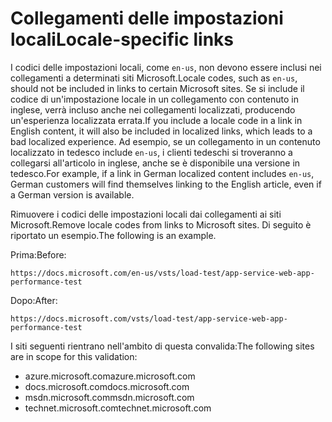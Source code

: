 # <a name="locale-specific-links"></a><span data-ttu-id="0001a-101">Collegamenti delle impostazioni locali</span><span class="sxs-lookup"><span data-stu-id="0001a-101">Locale-specific links</span></span>

<span data-ttu-id="0001a-102">I codici delle impostazioni locali, come `en-us`, non devono essere inclusi nei collegamenti a determinati siti Microsoft.</span><span class="sxs-lookup"><span data-stu-id="0001a-102">Locale codes, such as `en-us`, should not be included in links to certain Microsoft sites.</span></span> <span data-ttu-id="0001a-103">Se si include il codice di un'impostazione locale in un collegamento con contenuto in inglese, verrà incluso anche nei collegamenti localizzati, producendo un'esperienza localizzata errata.</span><span class="sxs-lookup"><span data-stu-id="0001a-103">If you include a locale code in a link in English content, it will also be included in localized links, which leads to a bad localized experience.</span></span> <span data-ttu-id="0001a-104">Ad esempio, se un collegamento in un contenuto localizzato in tedesco include `en-us`, i clienti tedeschi si troveranno a collegarsi all'articolo in inglese, anche se è disponibile una versione in tedesco.</span><span class="sxs-lookup"><span data-stu-id="0001a-104">For example, if a link in German localized content includes `en-us`, German customers will find themselves linking to the English article, even if a German version is available.</span></span>

<span data-ttu-id="0001a-105">Rimuovere i codici delle impostazioni locali dai collegamenti ai siti Microsoft.</span><span class="sxs-lookup"><span data-stu-id="0001a-105">Remove locale codes from links to Microsoft sites.</span></span> <span data-ttu-id="0001a-106">Di seguito è riportato un esempio.</span><span class="sxs-lookup"><span data-stu-id="0001a-106">The following is an example.</span></span>

<span data-ttu-id="0001a-107">Prima:</span><span class="sxs-lookup"><span data-stu-id="0001a-107">Before:</span></span>

`https://docs.microsoft.com/en-us/vsts/load-test/app-service-web-app-performance-test`

<span data-ttu-id="0001a-108">Dopo:</span><span class="sxs-lookup"><span data-stu-id="0001a-108">After:</span></span>

`https://docs.microsoft.com/vsts/load-test/app-service-web-app-performance-test`

<span data-ttu-id="0001a-109">I siti seguenti rientrano nell'ambito di questa convalida:</span><span class="sxs-lookup"><span data-stu-id="0001a-109">The following sites are in scope for this validation:</span></span>

- <span data-ttu-id="0001a-110">azure.microsoft.com</span><span class="sxs-lookup"><span data-stu-id="0001a-110">azure.microsoft.com</span></span>
- <span data-ttu-id="0001a-111">docs.microsoft.com</span><span class="sxs-lookup"><span data-stu-id="0001a-111">docs.microsoft.com</span></span>
- <span data-ttu-id="0001a-112">msdn.microsoft.com</span><span class="sxs-lookup"><span data-stu-id="0001a-112">msdn.microsoft.com</span></span>
- <span data-ttu-id="0001a-113">technet.microsoft.com</span><span class="sxs-lookup"><span data-stu-id="0001a-113">technet.microsoft.com</span></span>